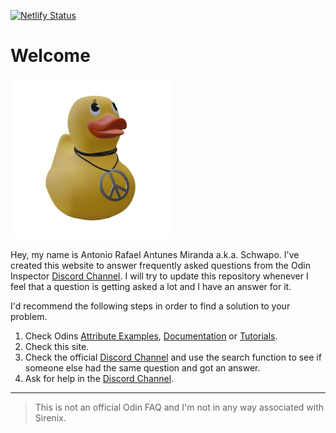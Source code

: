 [![Netlify Status](https://api.netlify.com/api/v1/badges/c5796822-9746-40a3-bcf7-37f0634ec371/deploy-status)](https://app.netlify.com/sites/odin-faq/deploys)

# Welcome

![](site/assets/duck.png)

Hey, my name is Antonio Rafael Antunes Miranda a.k.a. Schwapo. I've created this website to answer frequently asked questions from the Odin Inspector [Discord Channel].
I will try to update this repository whenever I feel that a question is getting asked a lot and I have an answer for it.

I'd recommend the following steps in order to find a solution to your problem.

1. Check Odins [Attribute Examples], [Documentation] or [Tutorials].
2. Check this site.
3. Check the official [Discord Channel] and use the search function to see if someone else had the same question and got an answer.
3. Ask for help in the [Discord Channel].

---

> This is not an official Odin FAQ and I'm not in any way associated with Sirenix.








[Attribute Examples]: https://odininspector.com/attributes
[Documentation]: https://odininspector.com/documentation
[Tutorials]: https://odininspector.com/tutorials
[Discord Channel]: https://discord.com/channels/355444042009673728/355817720182341632
